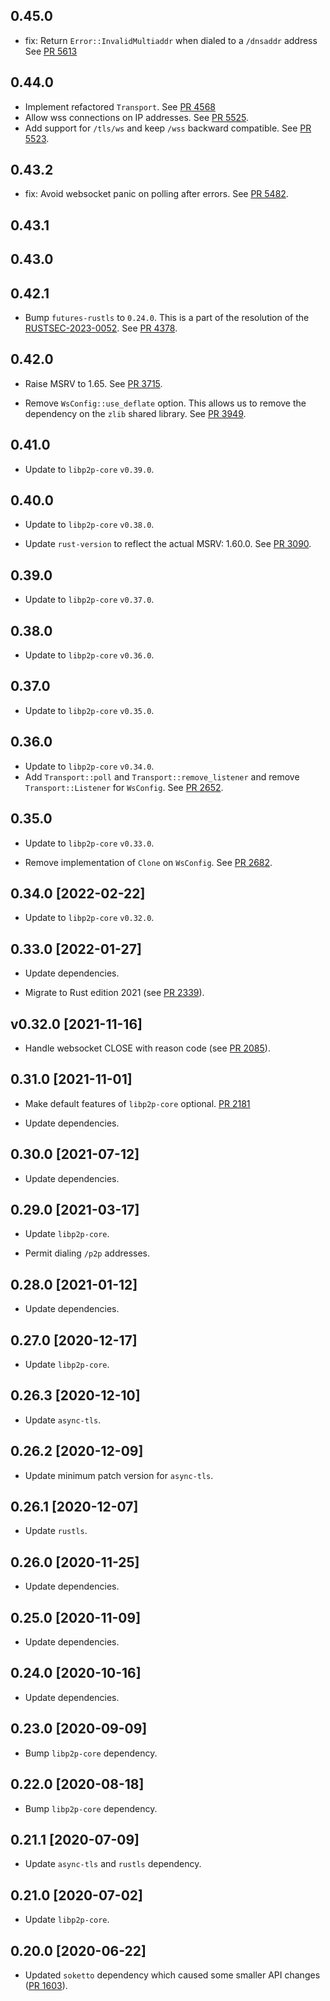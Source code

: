## 0.45.0

- fix: Return `Error::InvalidMultiaddr` when dialed to a `/dnsaddr` address
  See [PR 5613](https://github.com/libp2p/rust-libp2p/pull/5613)

<!-- Update to libp2p-core v0.43.0 -->

## 0.44.0

- Implement refactored `Transport`.
  See [PR 4568](https://github.com/libp2p/rust-libp2p/pull/4568)
- Allow wss connections on IP addresses.
  See [PR 5525](https://github.com/libp2p/rust-libp2p/pull/5525).
- Add support for `/tls/ws` and keep `/wss` backward compatible.
  See [PR 5523](https://github.com/libp2p/rust-libp2p/pull/5523).

## 0.43.2

- fix: Avoid websocket panic on polling after errors. See [PR 5482].

[PR 5482]: https://github.com/libp2p/rust-libp2p/pull/5482

## 0.43.1

## 0.43.0


## 0.42.1

- Bump `futures-rustls` to `0.24.0`.
  This is a part of the resolution of the [RUSTSEC-2023-0052].
  See [PR 4378].

[PR 4378]: https://github.com/libp2p/rust-libp2p/pull/4378
[RUSTSEC-2023-0052]: https://rustsec.org/advisories/RUSTSEC-2023-0052.html

## 0.42.0

- Raise MSRV to 1.65.
  See [PR 3715].

- Remove `WsConfig::use_deflate` option.
  This allows us to remove the dependency on the `zlib` shared library.
  See [PR 3949].

[PR 3715]: https://github.com/libp2p/rust-libp2p/pull/3715
[PR 3949]: https://github.com/libp2p/rust-libp2p/pull/3949

## 0.41.0

- Update to `libp2p-core` `v0.39.0`.

## 0.40.0

- Update to `libp2p-core` `v0.38.0`.

- Update `rust-version` to reflect the actual MSRV: 1.60.0. See [PR 3090].

[PR 3090]: https://github.com/libp2p/rust-libp2p/pull/3090

## 0.39.0

- Update to `libp2p-core` `v0.37.0`.

## 0.38.0

- Update to `libp2p-core` `v0.36.0`.

## 0.37.0

- Update to `libp2p-core` `v0.35.0`.

## 0.36.0

- Update to `libp2p-core` `v0.34.0`.
- Add `Transport::poll` and `Transport::remove_listener` and remove `Transport::Listener`
  for `WsConfig`. See [PR 2652].

[PR 2652]: https://github.com/libp2p/rust-libp2p/pull/2652

## 0.35.0

- Update to `libp2p-core` `v0.33.0`.

- Remove implementation of `Clone` on `WsConfig`. See [PR 2682].

[PR 2682]: https://github.com/libp2p/rust-libp2p/pull/2682

## 0.34.0 [2022-02-22]

- Update to `libp2p-core` `v0.32.0`.

## 0.33.0 [2022-01-27]

- Update dependencies.

- Migrate to Rust edition 2021 (see [PR 2339]).

[PR 2339]: https://github.com/libp2p/rust-libp2p/pull/2339

## v0.32.0 [2021-11-16]

- Handle websocket CLOSE with reason code (see [PR 2085]).

[PR 2085]: https://github.com/libp2p/rust-libp2p/pull/2085

## 0.31.0 [2021-11-01]

- Make default features of `libp2p-core` optional.
  [PR 2181](https://github.com/libp2p/rust-libp2p/pull/2181)

- Update dependencies.

## 0.30.0 [2021-07-12]

- Update dependencies.

## 0.29.0 [2021-03-17]

- Update `libp2p-core`.

- Permit dialing `/p2p` addresses.

## 0.28.0 [2021-01-12]

- Update dependencies.

## 0.27.0 [2020-12-17]

- Update `libp2p-core`.

## 0.26.3 [2020-12-10]

- Update `async-tls`.

## 0.26.2 [2020-12-09]

- Update minimum patch version for `async-tls`.

## 0.26.1 [2020-12-07]

- Update `rustls`.

## 0.26.0 [2020-11-25]

- Update dependencies.

## 0.25.0 [2020-11-09]

- Update dependencies.

## 0.24.0 [2020-10-16]

- Update dependencies.

## 0.23.0 [2020-09-09]

- Bump `libp2p-core` dependency.

## 0.22.0 [2020-08-18]

- Bump `libp2p-core` dependency.

## 0.21.1 [2020-07-09]

- Update `async-tls` and `rustls` dependency.

## 0.21.0 [2020-07-02]

- Update `libp2p-core`.

## 0.20.0 [2020-06-22]

- Updated `soketto` dependency which caused some smaller
  API changes ([PR 1603](https://github.com/libp2p/rust-libp2p/pull/1603)).
